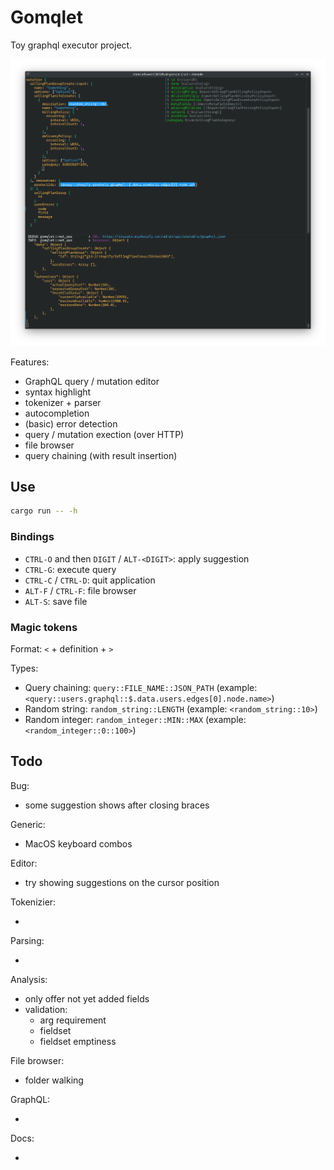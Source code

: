 # Gomqlet

Toy graphql executor project.

![Screenshot](./misc/screenshot.png)

Features:

- GraphQL query / mutation editor
- syntax highlight
- tokenizer + parser
- autocompletion
- (basic) error detection
- query / mutation exection (over HTTP)
- file browser
- query chaining (with result insertion)

## Use

```bash
cargo run -- -h
```

### Bindings

- `CTRL-O` and then `DIGIT` / `ALT-<DIGIT>`: apply suggestion
- `CTRL-G`: execute query
- `CTRL-C` / `CTRL-D`: quit application
- `ALT-F` / `CTRL-F`: file browser
- `ALT-S`: save file

### Magic tokens

Format: `<` + definition + `>`

Types:

- Query chaining: `query::FILE_NAME::JSON_PATH` (example: `<query::users.graphql::$.data.users.edges[0].node.name>`)
- Random string: `random_string::LENGTH` (example: `<random_string::10>`)
- Random integer: `random_integer::MIN::MAX` (example: `<random_integer::0::100>`)

## Todo

Bug:

- some suggestion shows after closing braces

Generic:

- MacOS keyboard combos

Editor:

- try showing suggestions on the cursor position

Tokenizier:

- 

Parsing:

-

Analysis:

- only offer not yet added fields
- validation:
    - arg requirement
    - fieldset
    - fieldset emptiness

File browser:

- folder walking

GraphQL:

-

Docs:

- 